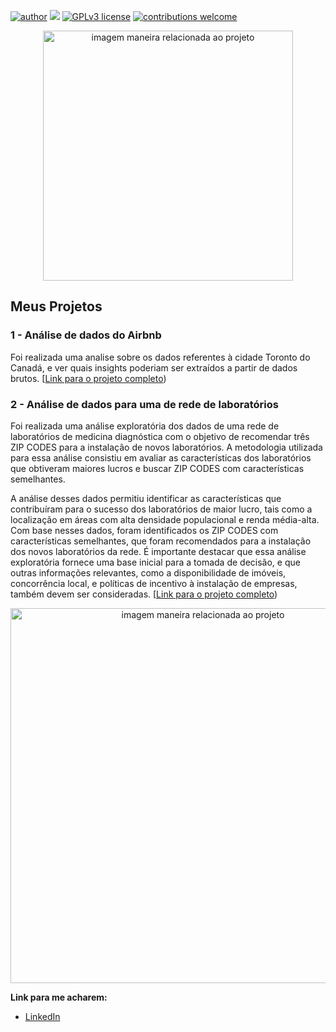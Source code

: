[![author](https://img.shields.io/badge/author-JonasFernandes-red.svg)](linkedin.com/in/jonas-fernandes-menezes-610491251) [![](https://img.shields.io/badge/python-3.7+-blue.svg)](https://www.python.org/downloads/release/python-365/) [![GPLv3 license](https://img.shields.io/badge/License-GPLv3-blue.svg)](http://perso.crans.org/besson/LICENSE.html) [![contributions welcome](https://img.shields.io/badge/contributions-welcome-brightgreen.svg?style=flat)](https://github.com/JFernandees)

<p align="center">
  <img src="https://images.pexels.com/photos/669610/pexels-photo-669610.jpeg?auto=compress&cs=tinysrgb&w=1260&h=750&dpr=1" alt="imagem maneira relacionada ao projeto"height=400px >
</p>

## Meus Projetos
### 1 - Análise de dados do Airbnb
Foi realizada uma analise sobre os dados referentes à cidade Toronto do Canadá, e ver quais insights poderiam ser extraídos a partir de dados brutos.
[[Link para o projeto completo](https://github.com/JFernandees/Data_science/blob/main/Analisando_os_Dados_do_Airbnb.ipynb))

### 2 - Análise de dados para uma de rede de laboratórios 
Foi realizada uma análise exploratória dos dados de uma rede de laboratórios de medicina diagnóstica com o objetivo de recomendar três ZIP CODES para a instalação de novos laboratórios. A metodologia utilizada para essa análise consistiu em avaliar as características dos laboratórios que obtiveram maiores lucros e buscar ZIP CODES com características semelhantes.

A análise desses dados permitiu identificar as características que contribuíram para o sucesso dos laboratórios de maior lucro, tais como a localização em áreas com alta densidade populacional e renda média-alta.
Com base nesses dados, foram identificados os ZIP CODES com características semelhantes, que foram recomendados para a instalação dos novos laboratórios da rede. É importante destacar que essa análise exploratória fornece uma base inicial para a tomada de decisão, e que outras informações relevantes, como a disponibilidade de imóveis, concorrência local, e políticas de incentivo à instalação de empresas, também devem ser consideradas.
[[Link para o projeto completo](https://github.com/JFernandees/Data_science/blob/main/Case_Jonas_Fernandes.ipynb))

<p align="center">
  <img src="https://img.freepik.com/vetores-gratis/medicos-e-analises-prescritivas-personalizadas_335657-1882.jpg?w=996&t=st=1679600253~exp=1679600853~hmac=d153092c815ffbe8596dd2bac6ff070dd25f94ceda3c4dc65e6eba42c18820ae" alt="imagem maneira relacionada ao projeto"height=600px >
</p>



**Link para me acharem:**
* [LinkedIn](https://www.linkedin.com/in/jonas-fernandes-menezes-610491251/)
